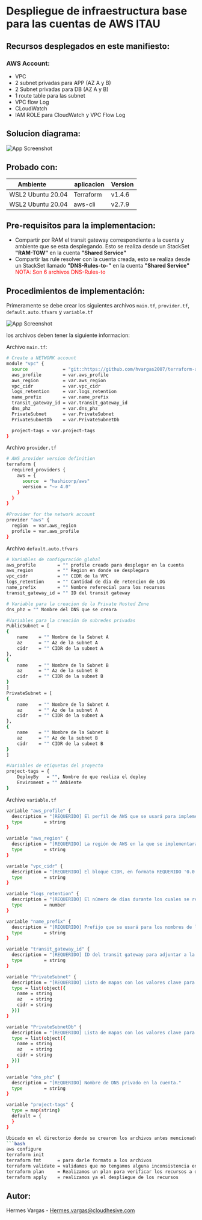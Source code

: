 # Despliegue de infraestructura base para las cuentas de AWS ITAU

## Recursos desplegados en este manifiesto:  

### AWS Account:
- VPC
- 2 subnet privadas para APP (AZ A y B)
- 2 Subnet privadas para DB  (AZ A y B)
- 1 route table para las subnet
- VPC flow Log
- CLoudWatch
- IAM ROLE para CloudWatch y VPC Flow Log

## Solucion diagrama:
![App Screenshot](diagrama/diagrama_base.png)
## Probado con: 

| Ambiente         | aplicacion | Version |
| ----------------- | ---------- | ------- |
| WSL2 Ubuntu 20.04 | Terraform  | v1.4.6  |
| WSL2 Ubuntu 20.04 | aws-cli    | v2.7.9 |

## Pre-requisitos para la implementacion:  

- Compartir por RAM el transit gateway correspondiente a la cuenta y ambiente que se esta desplegando. Esto se realiza desde un StackSet **"RAM-TGW"** en la cuenta **"Shared Service"**
- Compartir las rule resolver con la cuenta creada, esto se realiza desde un StackSet llamado **"DNS-Rules-to-"** en la cuenta **"Shared Service"** <span style="color:red">NOTA: Son 6 archivos DNS-Rules-to</span>

## Procedimientos de implementación:  

Primeramente se debe crear los siguientes archivos `main.tf`, `provider.tf`, `default.auto.tfvars` y `variable.tf`

![App Screenshot](diagrama/main.png)

los archivos deben tener la siguiente informacion:

Archivo `main.tf`:
```bash
# Create a NETWORK account
module "vpc" {
  source             = "git::https://github.com/hvargas2007/terraform-aws-networking.git?ref=v1.0.0"
  aws_profile        = var.aws_profile
  aws_region         = var.aws_region
  vpc_cidr           = var.vpc_cidr
  logs_retention     = var.logs_retention
  name_prefix        = var.name_prefix
  transit_gateway_id = var.transit_gateway_id
  dns_phz            = var.dns_phz
  PrivateSubnet      = var.PrivateSubnet
  PrivateSubnetDb    = var.PrivateSubnetDb

  project-tags = var.project-tags
}
```
Archivo `provider.tf`
```bash
# AWS provider version definition
terraform {
  required_providers {
    aws = {
      source  = "hashicorp/aws"
      version = "~> 4.0"
    }
  }
}

#Provider for the network account
provider "aws" {
  region  = var.aws_region
  profile = var.aws_profile
}
```
Archivo `default.auto.tfvars`
```bash
# Variables de configuración global
aws_profile        = "" profile creado para desplegar en la cuenta
aws_region         = "" Region en donde se desplegara
vpc_cidr           = "" CIDR de la VPC
logs_retention     = "" Cantidad de dia de retencion de LOG
name_prefix        = "" Nombre referecial para los recursos
transit_gateway_id = "" ID del transit gateway 

# Variable para la creacion de la Private Hosted Zone
dns_phz = "" Nombre del DNS que se creara

#Variables para la creación de subredes privadas    
PublicSubnet = [
{
    name    = "" Nombre de la Subnet A
    az      = "" Az de la subnet A
    cidr    = "" CIDR de la subnet A
},
{
    name    = "" Nombre de la Subnet B
    az      = "" Az de la subnet B
    cidr    = "" CIDR de la subnet B
}
]
PrivateSubnet = [
{
    name    = "" Nombre de la Subnet A
    az      = "" Az de la subnet A
    cidr    = "" CIDR de la subnet A
},
{
    name    = "" Nombre de la Subnet B
    az      = "" Az de la subnet B
    cidr    = "" CIDR de la subnet B
}
]

#Variables de etiquetas del proyecto
project-tags = {
    DeployBy   = "", Nombre de que realiza el deploy
    Enviroment = "" Ambiente
}
```

Archivo `variable.tf`
```bash
variable "aws_profile" {
  description = "[REQUERIDO] El perfil de AWS que se usará para implementar los recursos."
  type        = string
}

variable "aws_region" {
  description = "[REQUERIDO] La región de AWS en la que se implementarán los recursos."
  type        = string
}

variable "vpc_cidr" {
  description = "[REQUERIDO] El bloque CIDR, en formato REQUERIDO '0.0.0.0/0'."
  type        = string
}

variable "logs_retention" {
  description = "[REQUERIDO] El número de días durante los cuales se retendrán los eventos de registro en CloudWatch."
  type        = number
}

variable "name_prefix" {
  description = "[REQUERIDO] Prefijo que se usará para los nombres de los recursos."
  type        = string
}

variable "transit_gateway_id" {
  description = "[REQUERIDO] ID del transit gateway para adjuntar a la VPC."
  type        = string
}

variable "PrivateSubnet" {
  description = "[REQUERIDO] Lista de mapas con los valores clave para crear el CIDR mediante la función cidrsubnets, además del nombre y el número de índice para la zona de disponibilidad."
  type = list(object({
    name = string
    az   = string
    cidr = string
  }))
}

variable "PrivateSubnetDb" {
  description = "[REQUERIDO] Lista de mapas con los valores clave para crear el CIDR mediante la función cidrsubnets, además del nombre y el número de índice para la zona de disponibilidad."
  type = list(object({
    name = string
    az   = string
    cidr = string
  }))
}

variable "dns_phz" {
  description = "[REQUERIDO] Nombre de DNS privado en la cuenta."
  type        = string
}

variable "project-tags" {
  type = map(string)
  default = {
  }
}

Ubicado en el directorio donde se crearon los archivos antes mencionados, iniciamos nuestro proyecto y desplegamos el manifiesto de la siguiente forma:
```bash
aws configure
terraform init
terraform fmt      = para darle formato a los archivos
terraform validate = validamos que no tengamos alguna inconsistencia en los recursos
terraform plan     = Realizamos un plan para verificar los recursos a desplegar
terraform apply    = realizamos ya el despliegue de los recursos
```
## Autor:
Hermes Vargas - Hermes.vargas@cloudhesive.com